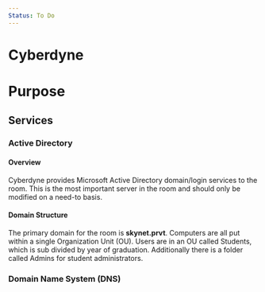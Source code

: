 ```yaml
---
Status: To Do
---
```

# Cyberdyne

# Purpose

## Services
### Active Directory
#### Overview
Cyberdyne provides Microsoft Active Directory domain/login services to the room. This is the most important server in the room and should only be modified on a need-to basis.
#### Domain Structure
The primary domain for the room is **skynet.prvt**.
Computers are all put within a single Organization Unit (OU).
Users are in an OU called Students, which is sub divided by year of graduation. Additionally there is a folder called Admins for student administrators.
### Domain Name System (DNS)